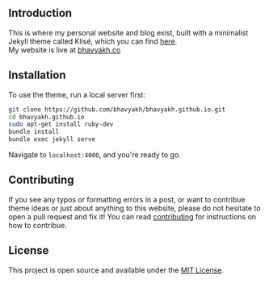 ## Introduction

This is where my personal website and blog exist, built with a minimalist Jekyll theme called Klisé, which you can find
<a href="https://github.com/piharpi/jekyll-klise" target="_blank" rel="noopener">here</a>.<br>
My website is live at <a href="https://bhavyakh.co" target="_blank" rel="noopener">bhavyakh.co</a>

## Installation
To use the theme, run a local server first:

```bash
git clone https://github.com/bhavyakh/bhavyakh.github.io.git
cd bhavyakh.github.io
sudo apt-get install ruby-dev
bundle install
bundle exec jekyll serve
```

Navigate to `localhost:4000`, and you're ready to go.

## Contributing

If you see any typos or formatting errors in a post, or want to contribue theme ideas or just about anything to this website, please do not hesitate to open a pull request and fix it! You can read [contributing](./CONTRIBUTING.md) for instructions on how to contribue.

## License

This project is open source and available under the [MIT License](LICENSE).
